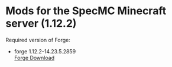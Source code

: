 # Mods for the SpecMC Minecraft server (1.12.2)
Required version of Forge: 
- forge 1.12.2-14.23.5.2859\
[Forge Download](https://maven.minecraftforge.net/net/minecraftforge/forge/1.12.2-14.23.5.2859/forge-1.12.2-14.23.5.2859-installer.jar)
